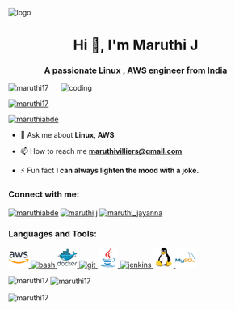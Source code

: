 ![logo](https://github.com/Maruthi17/Maruthi17/blob/master/maruthi17.png)
<h1 align="center">Hi 👋, I'm Maruthi J</h1>
<h3 align="center">A passionate Linux , AWS engineer from India</h3>
<img align="right" alt="coding" width="400" src="https://cdn.dribbble.com/users/2131993/screenshots/4948736/thoughtworks-gif_dribbble.gif">


<p align="left"> <img src="https://komarev.com/ghpvc/?username=maruthi17&label=Profile%20views&color=0e75b6&style=flat" alt="maruthi17" /> </p>

<p align="left"> <a href="https://github.com/ryo-ma/github-profile-trophy"><img src="https://github-profile-trophy.vercel.app/?username=maruthi17" alt="maruthi17" /></a> </p>

<p align="left"> <a href="https://twitter.com/maruthiabde" target="blank"><img src="https://img.shields.io/twitter/follow/maruthiabde?logo=twitter&style=for-the-badge" alt="maruthiabde" /></a> </p>

- 💬 Ask me about **Linux, AWS**

- 📫 How to reach me **maruthivilliers@gmail.com**

- ⚡ Fun fact **I can always lighten the mood with a joke.**

<h3 align="left">Connect with me:</h3>
<p align="left">
<a href="https://twitter.com/maruthiabde" target="blank"><img align="center" src="https://raw.githubusercontent.com/rahuldkjain/github-profile-readme-generator/master/src/images/icons/Social/twitter.svg" alt="maruthiabde" height="30" width="40" /></a>
<a href="[https://linkedin.com/in/maruthi j](https://www.linkedin.com/in/maruthij)" target="blank"><img align="center" src="https://raw.githubusercontent.com/rahuldkjain/github-profile-readme-generator/master/src/images/icons/Social/linked-in-alt.svg" alt="maruthi j" height="30" width="40" /></a>
<a href="https://instagram.com/Maruthi Villiers" target="blank"><img align="center" src="https://raw.githubusercontent.com/rahuldkjain/github-profile-readme-generator/master/src/images/icons/Social/instagram.svg" alt="maruthi_jayanna" height="30" width="40" /></a>
</p>

<h3 align="left">Languages and Tools:</h3>
<p align="left"> <a href="https://aws.amazon.com" target="_blank" rel="noreferrer"> <img src="https://raw.githubusercontent.com/devicons/devicon/master/icons/amazonwebservices/amazonwebservices-original-wordmark.svg" alt="aws" width="40" height="40"/> </a> <a href="https://www.gnu.org/software/bash/" target="_blank" rel="noreferrer"> <img src="https://www.vectorlogo.zone/logos/gnu_bash/gnu_bash-icon.svg" alt="bash" width="40" height="40"/> </a> <a href="https://www.docker.com/" target="_blank" rel="noreferrer"> <img src="https://raw.githubusercontent.com/devicons/devicon/master/icons/docker/docker-original-wordmark.svg" alt="docker" width="40" height="40"/> </a> <a href="https://git-scm.com/" target="_blank" rel="noreferrer"> <img src="https://www.vectorlogo.zone/logos/git-scm/git-scm-icon.svg" alt="git" width="40" height="40"/> </a> <a href="https://www.java.com" target="_blank" rel="noreferrer"> <img src="https://raw.githubusercontent.com/devicons/devicon/master/icons/java/java-original.svg" alt="java" width="40" height="40"/> </a> <a href="https://www.jenkins.io" target="_blank" rel="noreferrer"> <img src="https://www.vectorlogo.zone/logos/jenkins/jenkins-icon.svg" alt="jenkins" width="40" height="40"/> </a> <a href="https://www.linux.org/" target="_blank" rel="noreferrer"> <img src="https://raw.githubusercontent.com/devicons/devicon/master/icons/linux/linux-original.svg" alt="linux" width="40" height="40"/> </a> <a href="https://www.mysql.com/" target="_blank" rel="noreferrer"> <img src="https://raw.githubusercontent.com/devicons/devicon/master/icons/mysql/mysql-original-wordmark.svg" alt="mysql" width="40" height="40"/> </a> </p>

<p><img align="left" src="https://github-readme-stats.vercel.app/api/top-langs?username=maruthi17&show_icons=true&locale=en&layout=compact" alt="maruthi17" /></p>

<p>&nbsp;<img align="center" src="https://github-readme-stats.vercel.app/api?username=maruthi17&show_icons=true&locale=en" alt="maruthi17" /></p>

<p><img align="center" src="https://github-readme-streak-stats.herokuapp.com/?user=maruthi17&" alt="maruthi17" /></p>
